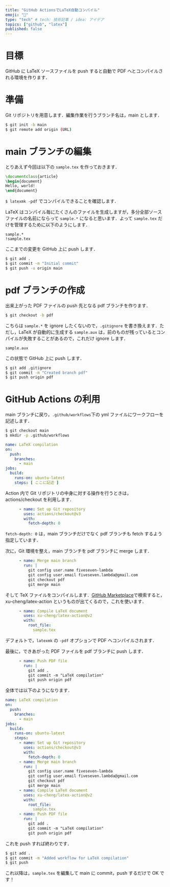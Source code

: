 ```yaml
---
title: "GitHub ActionsでLaTeX自動コンパイル"
emoji: "📝"
type: "tech" # tech: 技術記事 / idea: アイデア
topics: ["github", "latex"]
published: false
---
```


# 目標

GitHub に LaTeX ソースファイルを push すると自動で PDF へとコンパイルされる環境を作ります．

# 準備
Git リポジトリを用意します．編集作業を行うブランチ名は，main とします．
```sh
$ git init -b main
$ git remote add origin (URL)
```

# main ブランチの編集
とりあえず今回は以下の `sample.tex` を作っておきます．
```tex:sample.tex
\documentclass{article}
\begin{document}
Hello, world!
\end{document}
```
`$ latexmk -pdf` でコンパイルできることを確認します．

LaTeX はコンパイル毎にたくさんのファイルを生成しますが，多分全部ソースファイルの名前にならって `sample.*` になると思います．よって `sample.tex` だけを管理するために以下のようにします．
```:.gitignore
sample.*
!sample.tex
```

ここまでの変更を GitHub 上に push します．
```sh
$ git add .
$ git commit -m "Initial commit"
$ git push -u origin main
```

# pdf ブランチの作成
出来上がった PDF ファイルの push 先となる pdf ブランチを作ります．
```sh
$ git checkout -b pdf
```

こちらは `sample.*` を ignore したくないので，`.gitignore` を書き換えます．ただし，LaTeX が自動的に生成する `sample.aux` は，前のものが残っているとコンパイルが失敗することがあるので，これだけ ignore します．
```:.gitignore
sample.aux
```
この状態で GitHub 上に push します．
```sh
$ git add .gitignore
$ git commit -m "Created branch pdf"
$ git push origin pdf
```

# GitHub Actions の利用
main ブランチに戻り，`.github/workflows`下の yml ファイルにワークフローを記述します．
```sh
$ git checkout main
$ mkdir -p .github/workflows
```
```yml:.github/workflows/latex.yml
name: LaTeX compilation
on:
  push:
    branches:
      - main
jobs:
  build:
    runs-on: ubuntu-latest
    steps: [ ここに記述 ]
```

Action 内で Git リポジトリの中身に対する操作を行うときは，actions/checkout を利用します．
```yml
      - name: Set up Git repository
        uses: actions/checkout@v3
        with:
          fetch-depth: 0
```
`fetch-depth: 0` は，main ブランチだけでなく pdf ブランチも fetch するよう指定しています．

次に，Git 環境を整え，main ブランチを pdf ブランチに merge します．
```yml
      - name: Merge main branch
        run: |
          git config user.name fiveseven-lambda
          git config user.email fiveseven.lambda@gmail.com
          git checkout pdf
          git merge main
```

そして TeX ファイルをコンパイルします．[GitHub Marketplace](https://github.com/marketplace)で検索すると，xu-cheng/latex-action というものが出てくるので，これを使います．
```yml
      - name: Compile LaTeX document
        uses: xu-cheng/latex-action@v2
        with:
          root_file:
            sample.tex
```
デフォルトで，`latexmk` の `-pdf` オプションで PDF へコンパイルされます．

最後に，できあがった PDF ファイルを pdf ブランチに push します．
```yml
      - name: Push PDF file
        run: |
          git add .
          git commit -m "LaTeX compilation"
          git push origin pdf
```

全体では以下のようになります．
```yml:.github/workflows/latex.yml
name: LaTeX compilation
on:
  push:
    branches:
      - main
jobs:
  build:
    runs-on: ubuntu-latest
    steps:
      - name: Set up Git repository
        uses: actions/checkout@v3
        with:
          fetch-depth: 0
      - name: Merge main branch
        run: |
          git config user.name fiveseven-lambda
          git config user.email fiveseven.lambda@gmail.com
          git checkout pdf
          git merge main
      - name: Compile LaTeX document
        uses: xu-cheng/latex-action@v2
        with:
          root_file:
            sample.tex
      - name: Push PDF file
        run: |
          git add .
          git commit -m "LaTeX compilation"
          git push origin pdf
```

これを push すれば終わりです．
```sh
$ git add .
$ git commit -m "Added workflow for LaTeX compilation"
$ git push
```

これ以降は，`sample.tex` を編集して main に commit，push するだけで OK です！